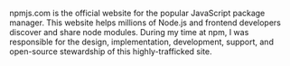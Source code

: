 <!--
title: npmjs.com
description: Official website of the package manager for Javascript
website: http://npmjs.com
keywords: npm, javascript, development, node.js, reference
start: 2014-07-29,
end: 2015-05-05
-->

npmjs.com is the official website for the popular JavaScript package manager.
This website helps millions of Node.js and frontend developers
discover and share node modules. During my time at npm, I was responsible for
the design, implementation, development, support, and open-source stewardship of this
highly-trafficked site.
